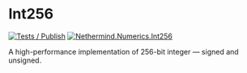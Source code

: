 # Int256

[![Tests / Publish](https://github.com/nethermindeth/int256/actions/workflows/test-publish.yml/badge.svg)](https://github.com/nethermindeth/int256/actions/workflows/test-publish.yml)
[![Nethermind.Numerics.Int256](https://img.shields.io/nuget/v/Nethermind.Numerics.Int256)](https://www.nuget.org/packages/Nethermind.Numerics.Int256)

A high-performance implementation of 256-bit integer — signed and unsigned.
